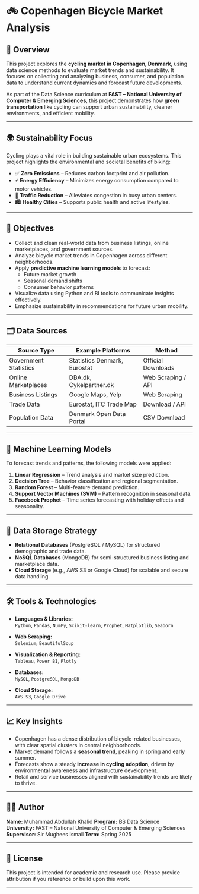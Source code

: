 # 🚲 Copenhagen Bicycle Market Analysis

## 📌 Overview

This project explores the **cycling market in Copenhagen, Denmark**, using data science methods to evaluate market trends and sustainability. It focuses on collecting and analyzing business, consumer, and population data to understand current dynamics and forecast future developments.

As part of the Data Science curriculum at **FAST – National University of Computer & Emerging Sciences**, this project demonstrates how **green transportation** like cycling can support urban sustainability, cleaner environments, and efficient mobility.

---

## 🌍 Sustainability Focus

Cycling plays a vital role in building sustainable urban ecosystems. This project highlights the environmental and societal benefits of biking:

- ✅ **Zero Emissions** – Reduces carbon footprint and air pollution.
- ⚡ **Energy Efficiency** – Minimizes energy consumption compared to motor vehicles.
- 🚦 **Traffic Reduction** – Alleviates congestion in busy urban centers.
- 🏙️ **Healthy Cities** – Supports public health and active lifestyles.

---

## 🎯 Objectives

- Collect and clean real-world data from business listings, online marketplaces, and government sources.
- Analyze bicycle market trends in Copenhagen across different neighborhoods.
- Apply **predictive machine learning models** to forecast:
  - Future market growth
  - Seasonal demand shifts
  - Consumer behavior patterns
- Visualize data using Python and BI tools to communicate insights effectively.
- Emphasize sustainability in recommendations for future urban mobility.

---

## 🗂️ Data Sources

| Source Type            | Example Platforms                         | Method              |
|------------------------|--------------------------------------------|---------------------|
| Government Statistics  | Statistics Denmark, Eurostat              | Official Downloads  |
| Online Marketplaces    | DBA.dk, Cykelpartner.dk                   | Web Scraping / API  |
| Business Listings      | Google Maps, Yelp                         | Web Scraping        |
| Trade Data             | Eurostat, ITC Trade Map                   | Download / API      |
| Population Data        | Denmark Open Data Portal                  | CSV Download        |

---

## 🧠 Machine Learning Models

To forecast trends and patterns, the following models were applied:

1. **Linear Regression** – Trend analysis and market size prediction.
2. **Decision Tree** – Behavior classification and regional segmentation.
3. **Random Forest** – Multi-feature demand prediction.
4. **Support Vector Machines (SVM)** – Pattern recognition in seasonal data.
5. **Facebook Prophet** – Time series forecasting with holiday effects and seasonality.

---

## 💾 Data Storage Strategy

- **Relational Databases** (PostgreSQL / MySQL) for structured demographic and trade data.
- **NoSQL Databases** (MongoDB) for semi-structured business listing and marketplace data.
- **Cloud Storage** (e.g., AWS S3 or Google Cloud) for scalable and secure data handling.

---

## 🛠️ Tools & Technologies

- **Languages & Libraries:**  
  `Python`, `Pandas`, `NumPy`, `Scikit-learn`, `Prophet`, `Matplotlib`, `Seaborn`

- **Web Scraping:**  
  `Selenium`, `BeautifulSoup`

- **Visualization & Reporting:**  
  `Tableau`, `Power BI`, `Plotly`

- **Databases:**  
  `MySQL`, `PostgreSQL`, `MongoDB`

- **Cloud Storage:**  
  `AWS S3`, `Google Drive`

---

## 📈 Key Insights

- Copenhagen has a dense distribution of bicycle-related businesses, with clear spatial clusters in central neighborhoods.
- Market demand follows a **seasonal trend**, peaking in spring and early summer.
- Forecasts show a steady **increase in cycling adoption**, driven by environmental awareness and infrastructure development.
- Retail and service businesses aligned with sustainability trends are likely to thrive.

---

## 🧑‍🎓 Author

**Name:** Muhammad Abdullah Khalid
**Program:** BS Data Science  
**University:** FAST – National University of Computer & Emerging Sciences  
**Supervisor:** Sir Mughees Ismail
**Term:** Spring 2025

---

## 📜 License

This project is intended for academic and research use. Please provide attribution if you reference or build upon this work.

---

